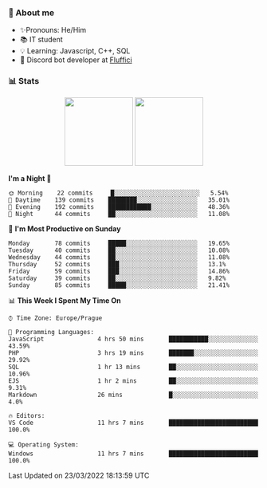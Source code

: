### 👋 About me

- ✨Pronouns: He/Him
- 📚 IT student
- 💡 Learning: Javascript, C++, SQL
- 🤖 Discord bot developer at [Fluffici](https://fluffici.eu)

### 📊 Stats
<p align="center">
  <img height="137px" src="https://github-readme-stats-ashy-seven.vercel.app/api?username=Nanoslav&count_private=true&theme=dark&show_icons=true" />
  <img height="137px" src="https://github-readme-stats-ashy-seven.vercel.app/api/top-langs?username=Nanoslav&count_private=true&layout=compact&theme=dark" />
</p>

<!--START_SECTION:waka-->
**I'm a Night 🦉** 

```text
🌞 Morning    22 commits     █░░░░░░░░░░░░░░░░░░░░░░░░   5.54% 
🌆 Daytime    139 commits    ████████░░░░░░░░░░░░░░░░░   35.01% 
🌃 Evening    192 commits    ████████████░░░░░░░░░░░░░   48.36% 
🌙 Night      44 commits     ██░░░░░░░░░░░░░░░░░░░░░░░   11.08%

```
📅 **I'm Most Productive on Sunday** 

```text
Monday       78 commits     █████░░░░░░░░░░░░░░░░░░░░   19.65% 
Tuesday      40 commits     ██░░░░░░░░░░░░░░░░░░░░░░░   10.08% 
Wednesday    44 commits     ██░░░░░░░░░░░░░░░░░░░░░░░   11.08% 
Thursday     52 commits     ███░░░░░░░░░░░░░░░░░░░░░░   13.1% 
Friday       59 commits     ███░░░░░░░░░░░░░░░░░░░░░░   14.86% 
Saturday     39 commits     ██░░░░░░░░░░░░░░░░░░░░░░░   9.82% 
Sunday       85 commits     █████░░░░░░░░░░░░░░░░░░░░   21.41%

```


📊 **This Week I Spent My Time On** 

```text
⌚︎ Time Zone: Europe/Prague

💬 Programming Languages: 
JavaScript               4 hrs 50 mins       ███████████░░░░░░░░░░░░░░   43.59% 
PHP                      3 hrs 19 mins       ███████░░░░░░░░░░░░░░░░░░   29.92% 
SQL                      1 hr 13 mins        ██░░░░░░░░░░░░░░░░░░░░░░░   10.96% 
EJS                      1 hr 2 mins         ██░░░░░░░░░░░░░░░░░░░░░░░   9.31% 
Markdown                 26 mins             █░░░░░░░░░░░░░░░░░░░░░░░░   4.0%

🔥 Editors: 
VS Code                  11 hrs 7 mins       █████████████████████████   100.0%

💻 Operating System: 
Windows                  11 hrs 7 mins       █████████████████████████   100.0%

```


 Last Updated on 23/03/2022 18:13:59 UTC
<!--END_SECTION:waka-->

<!--
**Nanoslav/Nanoslav** is a ✨ _special_ ✨ repository because its `README.md` (this file) appears on your GitHub profile.

Here are some ideas to get you started:

- 🔭 I’m currently working on ...
- 🌱 I’m currently learning ...
- 👯 I’m looking to collaborate on ...
- 🤔 I’m looking for help with ...
- 💬 Ask me about ...
- 📫 How to reach me: ...
- 😄 Pronouns: ...
- ⚡ Fun fact: ...
-->
